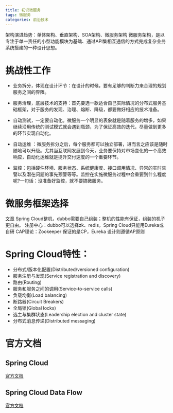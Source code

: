 ```yaml
---
title: 初识微服务
tags: 微服务
categories: 前沿技术
---
```


架构演进趋势：单体架构、垂直架构、SOA架构、微服务架构
微服务架构，是以专注于单一责任的小型功能模块为基础、通过API集相互通信的方式完成复杂业务系统搭建的一种设计思想。
<!-- more -->
# 挑战性工作
* 业务拆分，体现在设计环节：在设计的时候，要有足够的判断力来合理的规划服务之间的界限。

* 服务治理，底层技术的支持：首先要选一款适合自己实际情况的分布式服务基础框架，对于服务的发现、治理、熔断、降级，都要做好相应的技术准备。

* 自动测试，一定要自动化。微服务一个明显的表象就是随着服务的增多，如果继续沿用传统的测试模式就会遇到瓶颈，为了保证高效的迭代，尽量做到更多的环节实现自动化。

* 自动运维 ：微服务拆分之后，每个服务都可以独立部署，进而言之应该是随时随地可以升级。尤其当互联网发展到今天，业务要保持对市场变化的一个高效响应，自动化运维就是提升交付速度的一个重要环节。

* 监控：包括硬件环境、服务状态、系统健康度、接口调用情况、异常的实时告警以及潜在问题的事先预警等等。监控在实施微服务过程中会重要到什么程度呢?一句话：没准备好监控，就不要搞微服务。

# 微服务框架选择
[文章](https://blog.csdn.net/u010664947/article/details/80007767)
Spring Cloud整机，dubbo需要自己组装；整机的性能有保证，组装的机子更自由。
注册中心：dubbo可以选择zk、redis，Spring Cloud只能用Eureka或自研
CAP理论：Zookeeper 保证的是CP，Eureka 设计则遵循AP原则

# Spring Cloud特性：
* 分布式/版本化配置(Distributed/versioned configuration)
* 服务注册与发现(Service registration and discovery)
* 路由(Routing)
* 服务和服务之间的调用(Service-to-service calls)
* 负载均衡(Load balancing)
* 断路器(Circuit Breakers)
* 全局锁(Global locks)
* 选主与集群状态(Leadership election and cluster state)
* 分布式消息传递(Distributed messaging)

# 官方文档
## Spring Cloud
[官方文档](http://cloud.spring.io/spring-cloud-static/Finchley.RELEASE/single/spring-cloud.html)
## Spring Cloud Data Flow
[官方文档](https://docs.spring.io/spring-cloud-dataflow/docs/current/reference/htmlsingle/#getting-started)
